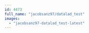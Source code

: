 ```yaml
---
id: 4473
full_name: "jacobsanz97/datalad_test"
images: 
  - "jacobsanz97-datalad_test-latest"
---
```

